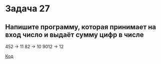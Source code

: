 # Задача 27

## Напишите программу, которая принимает на вход число и выдаёт сумму цифр в числе

452 -> 11
82 -> 10
9012 -> 12

[Код](../Exp001/Program.cs)
